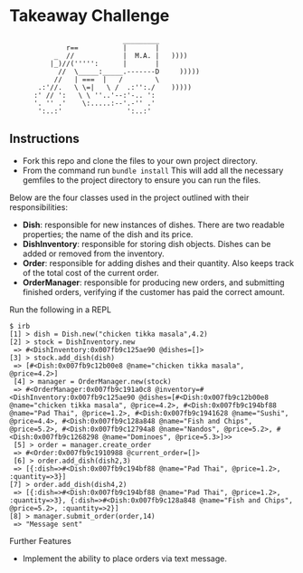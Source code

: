 Takeaway Challenge
==================
```
                            _________
              r==           |       |
           _  //            |  M.A. |   ))))
          |_)//(''''':      |       |
            //  \_____:_____.-------D     )))))
           //   | ===  |   /        \
       .:'//.   \ \=|   \ /  .:'':./    )))))
      :' // ':   \ \ ''..'--:'-.. ':
      '. '' .'    \:.....:--'.-'' .'
       ':..:'                ':..:'

 ```

Instructions
-------

* Fork this repo and clone the files to your own project directory.
* From the command  run ``` bundle install ``` This will add all the necessary gemfiles to the project directory to ensure you can run the files.

Below are the four classes used in the project outlined with their responsibilities:

- **Dish**: responsible for new instances of dishes. There are two readable properties; the name of the dish and its price.
- **DishInventory**: responsible for storing dish objects. Dishes can be added or removed from the inventory.
- **Order**: responsible for adding dishes and their quantity. Also keeps track of the total cost of the current order.
- **OrderManager**: responsible for producing new orders, and submitting finished orders, verifying if the customer has paid the correct amount.

Run the following in a REPL

```
$ irb
[1] > dish = Dish.new("chicken tikka masala",4.2)
[2] > stock = DishInventory.new
 => #<DishInventory:0x007fb9c125ae90 @dishes=[]>
[3] > stock.add_dish(dish)
 => [#<Dish:0x007fb9c12b00e8 @name="chicken tikka masala", @price=4.2>]
 [4] > manager = OrderManager.new(stock)
 => #<OrderManager:0x007fb9c191a0c8 @inventory=#<DishInventory:0x007fb9c125ae90 @dishes=[#<Dish:0x007fb9c12b00e8 @name="chicken tikka masala", @price=4.2>, #<Dish:0x007fb9c194bf88 @name="Pad Thai", @price=1.2>, #<Dish:0x007fb9c1941628 @name="Sushi", @price=4.4>, #<Dish:0x007fb9c128a848 @name="Fish and Chips", @price=5.2>, #<Dish:0x007fb9c12794a8 @name="Nandos", @price=5.2>, #<Dish:0x007fb9c1268298 @name="Dominoes", @price=5.3>]>>
 [5] > order = manager.create_order
 => #<Order:0x007fb9c1910988 @current_order=[]>
 [6] > order.add_dish(dish2,3)
 => [{:dish=>#<Dish:0x007fb9c194bf88 @name="Pad Thai", @price=1.2>, :quantity=>3}]
[7] > order.add_dish(dish4,2)
 => [{:dish=>#<Dish:0x007fb9c194bf88 @name="Pad Thai", @price=1.2>, :quantity=>3}, {:dish=>#<Dish:0x007fb9c128a848 @name="Fish and Chips", @price=5.2>, :quantity=>2}]
[8] > manager.submit_order(order,14)
 => "Message sent"
```

Further Features

* Implement the ability to place orders via text message.
